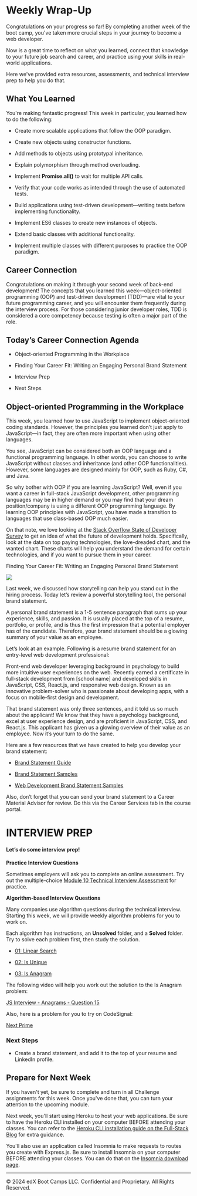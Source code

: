 # Weekly Wrap-Up
Congratulations on your progress so far! By completing another week of the boot camp, you've taken more crucial steps in your journey to become a web developer.

Now is a great time to reflect on what you learned, connect that knowledge to your future job search and career, and practice using your skills in real-world applications.

Here we've provided extra resources, assessments, and technical interview prep to help you do that.

## What You Learned
You're making fantastic progress! This week in particular, you learned how to do the following:

* Create more scalable applications that follow the OOP paradigm.

* Create new objects using constructor functions.

* Add methods to objects using prototypal inheritance.

* Explain polymorphism through method overloading.

* Implement **Promise.all()** to wait for multiple API calls.

* Verify that your code works as intended through the use of automated tests.

* Build applications using test-driven development—writing tests before implementing functionality.

* Implement ES6 classes to create new instances of objects.

* Extend basic classes with additional functionality.

* Implement multiple classes with different purposes to practice the OOP paradigm.

## Career Connection
Congratulations on making it through your second week of back-end development! The concepts that you learned this week—object-oriented programming (OOP) and test-driven development (TDD)—are vital to your future programming career, and you will encounter them frequently during the interview process. For those considering junior developer roles, TDD is considered a core competency because testing is often a major part of the role.

## Today’s Career Connection Agenda
* Object-oriented Programming in the Workplace

* Finding Your Career Fit: Writing an Engaging Personal Brand Statement

* Interview Prep

* Next Steps

## Object-oriented Programming in the Workplace
This week, you learned how to use JavaScript to implement object-oriented coding standards. However, the principles you learned don’t just apply to JavaScript—in fact, they are often more important when using other languages.

You see, JavaScript can be considered both an OOP language and a functional programming language. In other words, you can choose to write JavaScript without classes and inheritance (and other OOP functionalities). However, some languages are designed mainly for OOP, such as Ruby, C#, and Java.

So why bother with OOP if you are learning JavaScript? Well, even if you want a career in full-stack JavaScript development, other programming languages may be in higher demand or you may find that your dream position/company is using a different OOP programming language. By learning OOP principles with JavaScript, you have made a transition to languages that use class-based OOP much easier.

On that note, we love looking at the [Stack Overflow State of Developer Survey](https://insights.stackoverflow.com/survey/2021?_ga=2.249938502.1366544617.1642106885-855637217.1642106885#section-most-popular-technologies-programming-scripting-and-markup-languages) to get an idea of what the future of development holds. Specifically, look at the data on top paying technologies, the love-dreaded chart, and the wanted chart. These charts will help you understand the demand for certain technologies, and if you want to pursue them in your career.

Finding Your Career Fit: Writing an Engaging Personal Brand Statement

![](../../../unit-overview/images/coding-career-application-materials.png)

Last week, we discussed how storytelling can help you stand out in the hiring process. Today let’s review a powerful storytelling tool, the personal brand statement.

A personal brand statement is a 1-5 sentence paragraph that sums up your experience, skills, and passion. It is usually placed at the top of a resume, portfolio, or profile, and is thus the first impression that a potential employer has of the candidate. Therefore, your brand statement should be a glowing summary of your value as an employee.

Let’s look at an example. Following is a resume brand statement for an entry-level web development professional:

Front-end web developer leveraging background in psychology to build more intuitive user experiences on the web. Recently earned a certificate in full-stack development from [school name] and developed skills in JavaScript, CSS, React.js, and responsive web design. Known as an innovative problem-solver who is passionate about developing apps, with a focus on mobile-first design and development.

That brand statement was only three sentences, and it told us so much about the applicant! We know that they have a psychology background, excel at user experience design, and are proficient in JavaScript, CSS, and React.js. This applicant has given us a glowing overview of their value as an employee. Now it’s your turn to do the same.

Here are a few resources that we have created to help you develop your brand statement:

* [Brand Statement Guide](https://careernetwork.2u.com/articles/ec-checklist-guide-brand-statement/)

* [Brand Statement Samples](https://drive.google.com/file/d/1rNRauHkGgucM9bSeC0gO-txaKuQlSu_x/view)

* [Web Development Brand Statement Samples](https://careernetwork.2u.com/articles/web-development-brand-statement-samples/)

Also, don’t forget that you can send your brand statement to a Career Material Advisor for review. Do this via the Career Services tab in the course portal.

# INTERVIEW PREP
#### Let’s do some interview prep!

**Practice Interview Questions**

Sometimes employers will ask you to complete an online assessment. Try out the multiple-choice [Module 10 Technical Interview Assessment](https://forms.gle/rDcYU44xb23s5jm59) for practice.

**Algorithm-based Interview Questions**

Many companies use algorithm questions during the technical interview. Starting this week, we will provide weekly algorithm problems for you to work on.

Each algorithm has instructions, an **Unsolved** folder, and a **Solved** folder. Try to solve each problem first, then study the solution.

* [01: Linear Search](https://static.fullstack-bootcamp.com/algorithms/10-OOP/01-linear-search.zip)

* [02: Is Unique](https://static.fullstack-bootcamp.com/algorithms/10-OOP/02-is-unique.zip)

* [03: Is Anagram](https://static.fullstack-bootcamp.com/algorithms/10-OOP/03-is-anagram.zip)

The following video will help you work out the solution to the Is Anagram problem:

[JS Interview - Anagrams - Question 15](https://www.youtube.com/watch?v=YCpxWfxU0NQ)

Also, here is a problem for you to try on CodeSignal:

[Next Prime](https://app.codesignal.com/public-test/7wsdGsoYtdM8narY9/j2q8xRbzqXKT8k)

### Next Steps
* Create a brand statement, and add it to the top of your resume and LinkedIn profile.

## Prepare for Next Week
If you haven't yet, be sure to complete and turn in all Challenge assignments for this week. Once you've done that, you can turn your attention to the upcoming module.

Next week, you'll start using Heroku to host your web applications. Be sure to have the Heroku CLI installed on your computer BEFORE attending your classes. You can refer to the [Heroku CLI installation guide on the Full-Stack Blog](https://coding-boot-camp.github.io/full-stack/heroku/how-to-install-the-heroku-cli) for extra guidance.

You'll also use an application called Insomnia to make requests to routes you create with Express.js. Be sure to install Insomnia on your computer BEFORE attending your classes. You can do that on the [Insomnia download page](https://insomnia.rest/download).

---
© 2024 edX Boot Camps LLC. Confidential and Proprietary. All Rights Reserved.